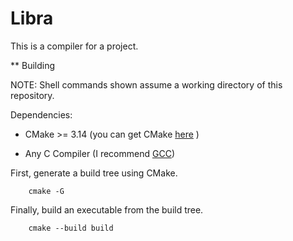 # Libra

This is a compiler for a project.

** Building

NOTE: Shell commands shown assume a working directory of this repository.

Dependencies:

- CMake >= 3.14 (you can get CMake [here](https://cmake.org/) )

- Any C Compiler (I recommend [GCC](https://gcc.gnu.org/))

First, generate a build tree using CMake.
```shell
    cmake -G
```

Finally, build an executable from the build tree.
```shell
    cmake --build build
```